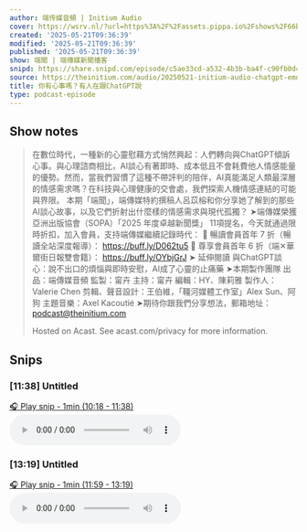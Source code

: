 ```yaml
---
author: 端传媒音頻 | Initium Audio
cover: https://wsrv.nl/?url=https%3A%2F%2Fassets.pippa.io%2Fshows%2F66b07190af99592b5329f43a%2Fshow-cover.jpeg&w=200&h=200
created: '2025-05-21T09:36:39'
modified: '2025-05-21T09:36:39'
published: '2025-05-21T09:36:39'
show: 端聞 | 端傳媒新聞播客
snipd: https://share.snipd.com/episode/c5ae33cd-a532-4b3b-ba4f-c90fb0d4b014
source: https://theinitium.com/audio/20250521-initium-audio-chatgpt-emotional-support
title: 你有心事嗎？有人在跟ChatGPT說
type: podcast-episode
---
```



## Show notes
> 在數位時代，一種新的心靈慰藉方式悄然興起：人們轉向與ChatGPT傾訴心事。與心理諮商相比，AI談心有著即時、成本低且不會耗費他人情感能量的優勢。然而，當我們習慣了這種不帶評判的陪伴，AI真能滿足人類最深層的情感需求嗎？在科技與心理健康的交會處，我們探索人機情感連結的可能與界限。
> 本期「端聞」，端傳媒特約撰稿人呂苡榕和你分享她了解到的那些AI談心故事，以及它們折射出什麼樣的情感需求與現代孤獨？
> ➤端傳媒榮獲亞洲出版協會（SOPA）「2025 年度卓越新聞獎」 11項提名，今天就通過限時折扣，加入會員，支持端傳媒繼續記錄時代：
> 🌟 暢讀會員首年 7 折（暢讀全站深度報導）： https://buff.ly/D062tu5 
> 🌟 尊享會員首年 6 折（端✕華爾街日報雙會籍）： https://buff.ly/OYbjGrJ 
> ➤ 延伸閱讀 
> 與ChatGPT談心：說不出口的煩惱與即時安慰，AI成了心靈的止痛藥 
> ➤本期製作團隊 
> 出品：端傳媒音頻
> 監製：甯卉
> 主持：甯卉
> 編輯：HY、陳莉雅
> 製作人：Valerie Chen
> 剪輯、聲音設計：王伯維，「韁河媒體工作室」Alex Sun、阿狗
> 主題音樂：Axel Kacoutié
> ➤期待你跟我們分享想法，郵箱地址：podcast@theinitium.com
> 
> Hosted on Acast. See  acast.com/privacy  for more information.

## Snips
### [11:38] Untitled
[🎧 Play snip - 1min️ (10:18 - 11:38)](https://share.snipd.com/snip/a805e026-97f3-4b0b-9a40-fb8779c5e32a)
<audio controls> <source src="https://sphinx.acast.com/p/open/s/66b07190af99592b5329f43a/e/682db7e0a6fdc699fd314177/media.mp3#t=10:18,11:38"> </audio>
### [13:19] Untitled
[🎧 Play snip - 1min️ (11:59 - 13:19)](https://share.snipd.com/snip/62ba9091-b0d8-4719-8296-3d51c456db1b)
<audio controls> <source src="https://sphinx.acast.com/p/open/s/66b07190af99592b5329f43a/e/682db7e0a6fdc699fd314177/media.mp3#t=11:59,13:19"> </audio>
